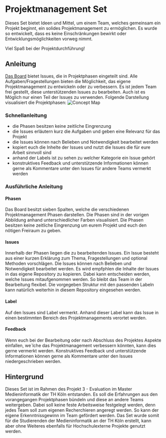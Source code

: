 # Projektmanagement Set

Dieses Set bietet Ideen und Mittel, um einem Team, welches gemeinsam ein Projekt beginnt, ein solides Projektmanagement zu ermöglichen. Es wurde so entwickelt, dass es keine Einschränkungen bewirkt oder Entwicklungsmöglichkeiten vorweg nimmt. 

Viel Spaß bei der Projektdurchführung!


## Anleitung

[Das Board](https://github.com/annasubach/WTW-Projektmanagment-Test/projects/1) bietet Issues, die in Projektphasen eingeteilt sind. Alle Aufgaben/Fragestellungen bieten die Möglichkeit, das eigene Projektmanagement zu entwickeln oder zu verbessern. Es ist jedem Team frei gestellt, diese unterstützenden Issues zu bearbeiten. Auch ist es Möglich nur einen Teil der Issues zu verwenden. Folgende Darstellung visualisiert die Projektphasen:
![Concept Map](https://github.com/annasubach/WTW-Projektmanagment-Test/blob/main/Concept%20Map%20PM.jpg) 

### Schnellanleitung

- die Phasen besitzen keine zeitliche Eingrenzung
- die Issues erläutern kurz die Aufgaben und geben eine Relevanz für das Projekt
- die Issues können nach Belieben und Notwendigkeit bearbeitet werden
- kopiert euch die Inhelte der Issues und nutzt die Issues die für eure Arbeit sinnvoll sind
- anhand der Labels ist zu sehen zu welcher Kategorie ein Issue gehört
- konstruktives Feedback und unterstützende Informationen können gerne als Kommentare unter den Issues für andere Teams vermerkt werden


### Ausführliche Anleitung

#### Phasen
Das Board besitzt sieben Spalten, welche die verschiedenen Projektmanagement Phasen darstellen. Die Phasen sind in der vorigen Abbildung anhand unterschiedlicher Farben visualisiert.
Die Phasen besitzen keine zeitliche Eingrenzung um eurem Projekt und euch den nötigen Freiraum zu geben.

#### Issues
Innerhalb der Phasen liegen die zu bearbeitenden Issues. Ein Issue besteht aus einer kurzen Erklärung zum Thema, Fragestellungen und optional Methoden vorschlägen. Die Issues können nach Belieben und Notwendigkeit bearbeitet werden. Es wird empfphlen die Inhalte der Issues in das eigene Repository zu kopieren. Dabei kann entscheiden werden, welche Issues mitaufgenommen werden. So bleibt das Team in der Bearbeitung flexibel. Die vorgegeben Struktur mit den passenden Labeln kann natürlich weiterhin in diesem Repository eingesehen werden.

#### Label
Auf den Issues sind Label vermerkt. Anhand dieser Label kann das Issue in einen bestimmten Bereich des Projektmanagements verortet werden.

#### Feedback
Wenn euch bei der Bearbeitung oder nach Abschluss des Projektes Aspekte einfallen, we´lche das Projektmanagement verbessern könnten, kann dies gerne vermerkt werden. Konstruktives Feedback und unterstützende Informationen können gerne als Kommentare unter den Issues niedergeschrieben werden.

## Hintergrund

Dieses Set ist im Rahmen des Projekt 3 - Evaluation im Master Medieninformatik der TH Köln entstanden. Es soll die Erfahrungen aus den vorangegangen Projektphasen bündeln und diese an andere Teams weitergeben. Dabei soll keine feste Arbeitsweise festgelegt werden, denn jedes Team soll zum eigenen Recherchieren angeregt werden. So kann der eigene Erkenntnissgewinn im Team gefördert werden. Das Set wurde somit für die Studierenden der Medieninformatik an der TH Köln erstellt, kann aber ohne Weiteres ebenfalls für Hochschulexterne Projekte genutzt werden.

